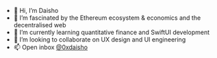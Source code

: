 - 👋 Hi, I’m Daisho
- 👀 I’m fascinated by the Ethereum ecosystem & economics and the decentralised web
- 🌱 I’m currently learning quantitative finance and SwiftUI development
- 💞️ I’m looking to collaborate on UX design and UI engineering
- 📫 Open inbox [@0xdaisho](https://twitter.com/0xdaisho)
